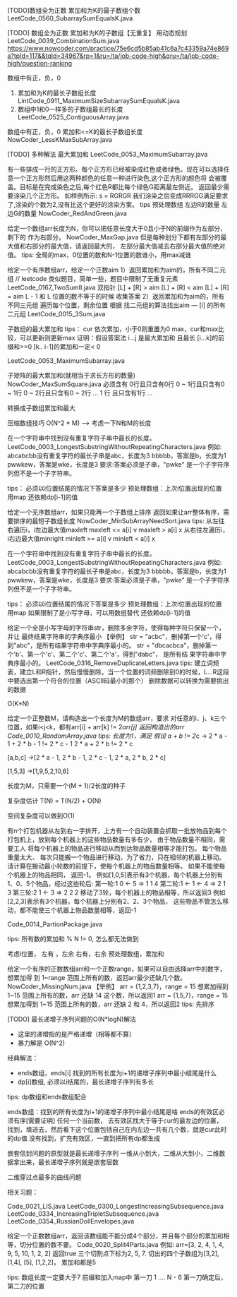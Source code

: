 [TODO]数组全为正数
 累加和为K的最子数组个数
 LeetCode_0560_SubarraySumEqualsK.java
 

[TODO]
数组全为正数
累加和为K的子数组【无重复】
用动态规划
LeetCode_0039_CombinationSum.java
https://www.nowcoder.com/practice/75e6cd5b85ab41c6a7c43359a74e869a?tpId=117&&tqId=34967&rp=1&ru=/ta/job-code-high&qru=/ta/job-code-high/question-ranking

 数组中有正，负，0
 1. 累加和为K的最长子数组长度
    LintCode_0911_MaximumSizeSubarraySumEqualsK.java
  2. 数组中1和0一样多的子数组最长的长度
     LeetCode_0525_ContiguousArray.java


 
 数组中有正，负，0
 累加和<=K的最长子数组长度
 NowCoder_LessKMaxSubArray.java

[TODO] 多种解法
最大累加和
LeetCode_0053_MaximumSubarray.java



有一些排成一行的正方形。每个正方形已经被染成红色或者绿色。现在可以选择任意一个正方形然后用这两种颜色的任意一种进行染色,这个正方形的颜色将 会被覆盖。目标是在完成染色之后,每个红色R都比每个绿色G距离最左侧近。 返回最少需要涂染几个正方形。
如样例所示: s = RGRGR 我们涂染之后变成RRRGG满足要求了,涂染的个数为2,没有比这个更好的涂染方案。
tips
预处理数组
左边R的数量
左边G的数量
NowCoder_RedAndGreen.java


给定一个数组arr长度为N，你可以把任意长度大于0且小于N的前缀作为左部分，剩下的 作为右部分。
NowCoder_MaxGap.java
但是每种划分下都有左部分的最大值和右部分的最大值，请返回最大的， 左部分最大值减去右部分最大值的绝对值。
tips: 
全局的max，0位置的数和N-1位置的数谁小，用max减谁




给定一个有序数组arr，给定一个正数aim
1）返回累加和为aim的，所有不同二元组
// leetcode 类似题目，简单一些，题目中限制了无重复元素
LeetCode_0167_TwoSumII.java
双指针
[L] + [R] > aim
[L] + [R] < aim
[L] + [R] = aim
L - 1 和 L 位置的数不等于的时候 收集答案
2）返回累加和为aim的，所有不同三元组
遍历每个位置，剩余位置 根据 找二元组的算法找出aim — [i] 的所有二元组
LeetCode_0015_3Sum.java



子数组的最大累加和
tips：
cur 依次累加，小于0则重置为0
max，cur和max比较，可以更新则更新max
证明：假设答案法
i...j 是最大累加和 且最长
[i...k]的前缀和>=0
[k.. i-1]的累加和一定< 0

LeetCode_0053_MaximumSubarray.java


子矩阵的最大累加和(就相当于求长方形的数量)
NowCoder_MaxSumSquare.java
必须含有
0行且只含有0行
0 ~ 1行且只含有0 ~ 1行
0 ~ 2行且只含有0 ~ 2行
...
1 行 且只含有1行
...

转换成子数组累加和最大

压缩数组技巧
O(N^2 * M) --> 考虑一下N和M的长度


在一个字符串中找到没有重复字符子串中最长的长度。
LeetCode_0003_LongestSubstringWithoutRepeatingCharacters.java
例如:
abcabcbb没有重复字符的最长子串是abc，长度为3
bbbbb，答案是b，长度为1
pwwkew，答案是wke，长度是3
要求:答案必须是子串，"pwke" 是一个子字符序列但不是一个子字符串。

tips：
必须以i位置结尾的情况下答案是多少
预处理数组：上次i位置出现的位置 用map
还依赖dp[i-1]的值




给定一个无序数组arr，如果只能再一个子数组上排序
返回如果让arr整体有序，需要排序的最短子数组长度
NowCoder_MinSubArrayNeedSort.java
tips:
从左往右遍历i，i左边最大值maxleft maxleft <= a[i] v   maxleft > a[i] x
从右往左遍历i，i右边最大值minright minleft >= a[i] v   minleft < a[i] x




在一个字符串中找到没有重复字符子串中最长的长度。
LeetCode_0003_LongestSubstringWithoutRepeatingCharacters.java
例如:
abcabcbb没有重复字符的最长子串是abc，长度为3
bbbbb，答案是b，长度为1
pwwkew，答案是wke，长度是3
要求:答案必须是子串，"pwke" 是一个子字符序列但不是一个子字符串。

tips：
必须以i位置结尾的情况下答案是多少
预处理数组：上次i位置出现的位置 用map 如果限制了是小写字母，可以用数组替代
还依赖dp[i-1]的值



给定一个全是小写字母的字符串str，删除多余字符，使得每种字符只保留一个，并让 最终结果字符串的字典序最小
【举例】
str = "acbc"，删掉第一个'c'，得到"abc"，是所有结果字符串中字典序最小的。
str = "dbcacbca"，删掉第一个'b'、第一个'c'、第二个'c'、第二个'a'，得到"dabc"， 是所有结 果字符串中字典序最小的。
LeetCode_0316_RemoveDuplicateLetters.java
tips:
建立词频表，建立L和R指针，然后慢慢删除，当一个位置的词频删除到0的时候，L...R这段中要选出第一个符合的位置（ASCII码最小的那个）
删除数据可以转换为需要挑出的数据

O(K*N)



给定一个正整数M，请构造出一个长度为M的数组arr，要求
对任意的i、j、k三个位置，如果i<j<k，都有arr[i] + arr[k] != 2*arr[j]
返回构造出的arr
Code_0010_RandomArray.java
tips:
长度为1，满足
假设 a + b != 2*c
-> 2 * a - 1 + 2 * b - 1 != 2 * c - 1
2 * a + 2 * b != 2 * c

[a,b,c]
->[2 * a - 1, 2 * b - 1, 2 * c - 1, 2 * a, 2 * b, 2 * c]

[1,5,3]
->[1,9,5,2,10,6]

长度为M，只需要一个(M + 1)/2长度的种子

复杂度估计
T(N) = T(N/2) + O(N)

空间复杂度可以做到O(1)


有n个打包机器从左到右一字排开，上方有一个自动装置会抓取一批放物品到每个打包机上，放到每个机器上的这些物品数量有多有少，
由于物品数量不相同，需要工人 将每个机器上的物品进行移动从而到达物品数量相等才能打包。
每个物品重量太大、 每次只能搬一个物品进行移动，为了省力，只在相邻的机器上移动。请计算在搬动最小轮数的前提下，使每个机器上的物品数量相等。
如果不能使每个机器上的物品相同， 返回-1。
例如[1,0,5]表示有3个机器，每个机器上分别有1、0、5个物品，经过这些轮后:
第一轮:1    0 <- 5 => 1 1 4
第二轮:1 <- 1 <- 4 => 2 1 3
第三轮:2    1 <- 3 => 2 2 2
移动了3轮，每个机器上的物品相等，所以返回3
例如[2,2,3]表示有3个机器，每个机器上分别有2、2、3个物品， 这些物品不管怎么移动，都不能使三个机器上物品数量相等，返回-1

Code_0014_PartionPackage.java

tips:
所有数的累加和 % N != 0, 怎么都无法做到

考虑i位置，
左有 ，左余
右有，右余
预处理数组，累加和


给定一个有序的正数数组arr和一个正数range，如果可以自由选择arr中的数字，想累加得 到 1~range 范围上所有的数，返回arr最少还缺几个数。
NowCoder_MissingNum.java
【举例】
arr = {1,2,3,7}，range = 15
想累加得到 1~15 范围上所有的数，arr 还缺 14 这个数，所以返回1
arr = {1,5,7}，range = 15
想累加得到 1~15 范围上所有的数，arr 还缺 2 和 4，所以返回2
tips:
先排序



[TODO]
最长递增子序列问题的O(N*logN)解法

- 这里的递增指的是严格递增（相等都不算）
- 暴力解是 O(N^2)

经典解法：
- ends数组，ends[i] 找到的所有长度为i+1的递增子序列中最小结尾是什么
- dp[i]数组, 必须以i结尾的，最长递增子序列有多长

tips:
dp数组和ends数组配合

ends数组：找到的所有长度为i+1的递增子序列中最小结尾是啥
ends的有效区必须有序[需要证明]
任何一个当前数，
去有效区找大于等于cur的最左边的位置，
找到，填进去，然后看下这个位置包括自己在内左边一共有几个数，就是cur此时的dp值
没有找到，扩充有效区，一直到把所有dp都生成


嵌套信封问题的原型就是最长递增子序列
一维从小到大，二维从大到小，二维数据拿出来，最长递增子序列就是嵌套层数

二维穿过点最多的曲线问题

相关习题：

Code_0021_LIS.java
LeetCode_0300_LongestIncreasingSubsequence.java
LeetCode_0334_IncreasingTripletSubsequence.java
LeetCode_0354_RussianDollEnvelopes.java

给定一个正数数组arr，返回该数组能不能分成4个部分，并且每个部分的累加和相等，切分位置的数不要。
Code_0020_Split4Parts.java
例如:
arr=[3, 2, 4, 1, 4, 9, 5, 10, 1, 2, 2] 返回true
三个切割点下标为2, 5, 7. 切出的四个子数组为[3,2], [1,4], [5], [1,2,2]，
累加和都是5

tips:
数组长度一定要大于7
前缀和加入map中
第一刀 1 .... N - 6
第一刀确定后，第二刀的位置